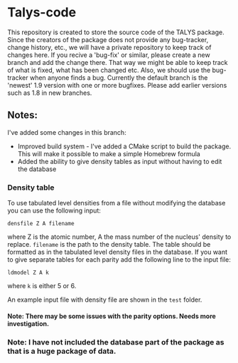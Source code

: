 # Talys-code
This repository is created to store the source code of the TALYS package. Since the creators of the package does not provide any bug-tracker, change history, etc., we will have a private repository to keep track of changes here. If you recive a 'bug-fix' or similar, please create a new branch and add the change there. That way we might be able to keep track of what is fixed, what has been changed etc. Also, we should use the bug-tracker when anyone finds a bug. Currently the default branch is the 'newest' 1.9 version with one or more bugfixes. Please add earlier versions such as 1.8 in new branches.

## Notes:
I've added some changes in this branch:
* Improved build system - I've added a CMake script to build the package. This will make it possible to make a simple Homebrew formula
* Added the ability to give density tables as input without having to edit the database

### Density table
To use tabulated level densities from a file without modifying the database you can use the following input:
```
densfile Z A filename
```
where Z is the atomic number, A the mass number of the nucleus' density to replace. `filename` is the path to the density table. The table should be formatted as in the tabulated level density files in the database. If you want to give separate tables for each parity add the following line to the input file:
```
ldmodel Z A k
```
where `k` is either 5 or 6.

An example input file with density file are shown in the `test` folder.

#### Note: There may be some issues with the parity options. Needs more investigation.

### Note: I have not included the database part of the package as that is a huge package of data.
